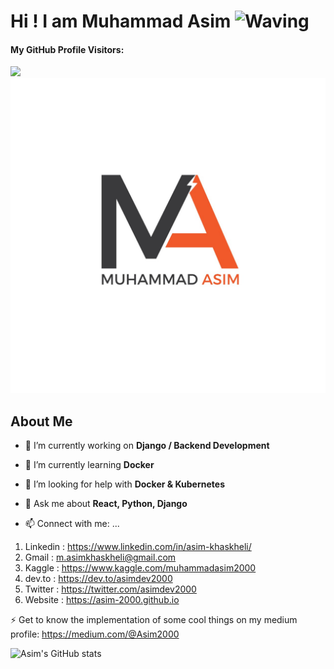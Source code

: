 # Hi ! I am Muhammad Asim <img src="https://github.com/TheDudeThatCode/TheDudeThatCode/blob/master/Assets/Hi.gif" width="29px" alt="Waving">
#### My GitHub Profile Visitors:
![](https://komarev.com/ghpvc/?username=Asim-2000&label=Visitors&style=plastic&color=blueviolet)
<img src="https://github.com/Asim-2000/Asim-2000/blob/master/First%20Logo.jpg" alt="Asim Logo" class="center">

## About Me 

- 🔭 I’m currently working on **Django / Backend Development**

- 🌱 I’m currently learning **Docker**

- 🤝 I’m looking for help with **Docker & Kubernetes**

- 💬 Ask me about **React, Python, Django**

- 📫 Connect with me: ...
 
 1. Linkedin : https://www.linkedin.com/in/asim-khaskheli/
 2. Gmail : m.asimkhaskheli@gmail.com
 3. Kaggle : https://www.kaggle.com/muhammadasim2000
 4. dev.to : https://dev.to/asimdev2000
 5. Twitter : https://twitter.com/asimdev2000
 6. Website : https://asim-2000.github.io
 
 ⚡ Get to know the implementation of some cool things on my medium profile: https://medium.com/@Asim2000
 
 ![Asim's GitHub stats](https://github-readme-stats.vercel.app/api?username=Asim-2000&show_icons=true&theme=radical&count_private=true)
  
<!--
**Asim-2000/Asim-2000** is a ✨ _special_ ✨ repository because its `README.md` (this file) appears on your GitHub profile.

Here are some ideas to get you started:

- 🔭 I’m currently working on ...
1. Deep learning projects.
2. Computer Vision projects.
- 🌱 I’m currently learning ...

- 👯 I’m looking to collaborate on ...

- 🤔 I’m looking for help with ...

- 💬 Ask me about ...

- 📫 How to reach me: ...

- 😄 Pronouns: ...

- ⚡ Fun fact: ...

[![Muhammad Asim's DEV Profile](https://d2fltix0v2e0sb.cloudfront.net/dev-badge.svg)](https://dev.to/asimdev)

-->
